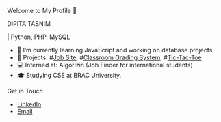 Welcome to My Profile 👋

DIPITA TASNIM

| Python, PHP, MySQL

- 🌱 I’m currently learning JavaScript and working on database projects.
- 🔭 Projects:  #[Job Site](https://github.com/dipita-tasnim/370_Project),
                 #[Classroom Grading System](https://github.com/dipita-tasnim/341_project),
                 #[Tic-Tac-Toe](https://github.com/dipita-tasnim/javaScript/tree/main/project_TicTacToe)
- 💻 Interned at: Algorizin (Job Finder for international students)
- 🎓 Studying CSE at BRAC University.

 Get in Touch
- [LinkedIn](https://www.linkedin.com/in/dipita-tasnim/)
- [Email](tasnim.dipita@gmail.com)

